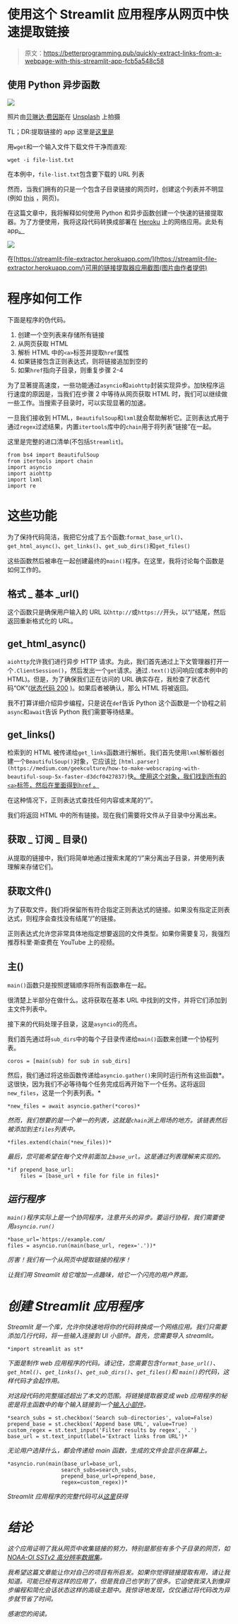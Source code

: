 # 使用这个 Streamlit 应用程序从网页中快速提取链接

> 原文：<https://betterprogramming.pub/quickly-extract-links-from-a-webpage-with-this-streamlit-app-fcb5a548c58>

## 使用 Python 异步函数

![](img/38cc9c78620db40e4e78e87692d3bb6f.png)

照片由[贝琳达·费因斯](https://unsplash.com/@bel2000a?utm_source=medium&utm_medium=referral)在 [Unsplash](https://unsplash.com?utm_source=medium&utm_medium=referral) 上拍摄

TL；DR:提取链接的 app 这里是[这里是](https://streamlit-file-extractor.herokuapp.com/)

用`wget`和一个输入文件下载文件干净而直观:

```
wget -i file-list.txt
```

在本例中，`file-list.txt`包含要下载的 URL 列表

然而，当我们拥有的只是一个包含子目录链接的网页时，创建这个列表并不明显(例如 [this](https://www.ncei.noaa.gov/data/sea-surface-temperature-optimum-interpolation/v2.1/access/avhrr/) ，网页)。

在这篇文章中，我将解释如何使用 Python 和异步函数创建一个快速的链接提取器。为了方便使用，我将这段代码转换成部署在 [Heroku](https://heroku.com/) 上的网络应用。此处有 app[。](https://streamlit-file-extractor.herokuapp.com/)

![](img/ad242aacaeb94801992466086637f04b.png)

在[https://streamlit-file-extractor.herokuapp.com/](https://streamlit-file-extractor.herokuapp.com/)可用的链接提取器应用截图(图片由作者提供)

# 程序如何工作

下面是程序的伪代码。

1.  创建一个空列表来存储所有链接
2.  从网页获取 HTML
3.  解析 HTML 中的`<a>`标签并提取`href`属性
4.  如果链接包含正则表达式，则将链接追加到空的
5.  如果`href`指向子目录，则重复步骤 2-4

为了显著提高速度，一些功能通过`asyncio`和`aiohttp`封装实现异步。加快程序运行速度的原因是，当我们在步骤 2 中等待从网页获取 HTML 时，我们可以继续做一些工作。当搜索子目录时，可以实现显著的加速。

一旦我们接收到 HTML，`BeautifulSoup`和`lxml`就会帮助解析它。正则表达式用于通过`regex`过滤结果，内置`itertools`库中的`chain`用于将列表“链接”在一起。

这里是完整的进口清单(不包括`Streamlit`)。

```
from bs4 import BeautifulSoup
from itertools import chain
import asyncio
import aiohttp
import lxml
import re
```

# 这些功能

为了保持代码简洁，我把它分成了五个函数:`format_base_url()`、`get_html_async()`、`get_links()`、`get_sub_dirs()`和`get_files()`

这些函数然后被串在一起创建最终的`main()`程序。在这里，我将讨论每个函数是如何工作的。

## 格式 _ 基本 _url()

这个函数只是确保用户输入的 URL 以`http://`或`https://`开头，以“/”结尾，然后返回重新格式化的 URL。

## get_html_async()

`aiohttp`允许我们进行异步 HTTP 请求。为此，我们首先通过上下文管理器打开一个`.ClientSession()`，然后发出一个`get`请求。通过`.text()`访问响应(或本例中的 HTML)。但是，为了确保我们正在访问的 URL 确实存在，我检查了状态代码“OK”([状态代码 200](https://developer.mozilla.org/en-US/docs/Web/HTTP/Status) )。如果后者被确认，那么 HTML 将被返回。

我不打算详细介绍异步编程，只是说在`def`告诉 Python 这个函数是一个协程之前`async`和`await`告诉 Python 我们需要等待结果。

## get_links()

检索到的 HTML 被传递给`get_links`函数进行解析。我们首先使用`lxml`解析器创建一个`BeautifulSoup()`对象，它应该比 `[html.parser](https://medium.com/geekculture/how-to-make-webscraping-with-beautiful-soup-5x-faster-d3dcf0427837)`快[。使用这个对象，我们找到所有的`<a>`标签，然后在里面得到`href` 。](https://medium.com/geekculture/how-to-make-webscraping-with-beautiful-soup-5x-faster-d3dcf0427837)

在这种情况下，正则表达式查找任何内容或末尾的“/”。

我们将返回 HTML 中的所有链接。现在我们需要将文件从子目录中分离出来。

## 获取 _ 订阅 _ 目录()

从提取的链接中，我们将简单地通过搜索末尾的“/”来分离出子目录，并使用列表理解来存储它们。

## 获取文件()

为了获取文件，我们将保留所有符合指定正则表达式的链接。如果没有指定正则表达式，则程序会查找没有结尾“/”的链接。

正则表达式允许您非常具体地指定想要返回的文件类型。如果你需要复习，我强烈推荐科里·斯查费在 YouTube 上的视频。

## 主()

`main()`函数只是按照逻辑顺序将所有函数串在一起。

很清楚上半部分在做什么。这将获取在基本 URL 中找到的文件，并将它们添加到主文件列表中。

接下来的代码处理子目录，这是`asyncio`的亮点。

我们首先通过将`sub_dirs`中的每个子目录传递给`main()`函数来创建一个协程列表。

```
coros = [main(sub) for sub in sub_dirs]
```

然后，我们通过将这些函数传递给`asyncio.gather()`来同时运行所有这些函数*。这很快，因为我们不必等待每个任务完成后再开始下一个任务。这将返回`new_files`，这是一个列表列表。*

```
*new_files = await asyncio.gather(*coros)*
```

*然而，我们想要的是一个单一的列表，这就是`chain`派上用场的地方。该链表然后被添加到主`files`列表中。*

```
*files.extend(chain(*new_files))*
```

*最后，您可能希望在每个文件前面加上`base_url`。这是通过列表理解来实现的。*

```
*if prepend_base_url:
    files = [base_url + file for file in files]*
```

## *运行程序*

*`main()`程序实际上是一个协同程序，注意开头的异步。要运行协程，我们需要使用`asyncio.run()`*

```
*base_url='https://example.com/
files = asyncio.run(main(base_url, regex='.'))*
```

*厉害！我们有一个从网页中提取链接的程序！*

*让我们用 Streamlit 给它增加一点趣味，给它一个闪亮的用户界面。*

# *创建 Streamlit 应用程序*

*Streamlit 是一个库，允许你快速地将你的代码转换成一个网络应用。我们只需要添加几行代码，将一些输入连接到 UI 小部件。首先，您需要导入 streamlit。*

```
*import streamlit as st*
```

*下面是制作 web 应用程序的代码。请记住，您需要包含`format_base_url()`、`get_html()`、`get_links()`、`get_sub_dirs()`、`get_files()`和 `main()`的代码，这样代码才会起作用。*

*对这段代码的完整描述超出了本文的范围。将链接提取器变成 web 应用程序的秘密是将主函数中的每个输入链接到一个[输入小部件](https://docs.streamlit.io/library/api-reference/widgets)。*

```
*search_subs = st.checkbox('Search sub-directories', value=False)       
prepend_base = st.checkbox('Append base URL', value=True)
custom_regex = st.text_input('Filter results by regex', '.')
base_url = st.text_input(label='Extract links from URL')*
```

*无论用户选择什么，都会传递给 main 函数，生成的文件会显示在屏幕上。*

```
*asyncio.run(main(base_url=base_url, 
                 search_subs=search_subs,
                 prepend_base_url=prepend_base,
                 regex=custom_regex))*
```

*Streamlit 应用程序的完整代码可从[这里](https://github.com/lgloege/streamlit-link-extractor)获得*

# *结论*

*这个应用证明了我从网页中收集链接的努力，特别是那些有多个子目录的网页，如 [NOAA-OI SSTv2 高分辨率数据集](https://psl.noaa.gov/data/gridded/data.noaa.oisst.v2.highres.html)。*

*我希望这篇文章能让你对自己的项目有所启发。如果你觉得链接提取有用，请让我知道。可能已经有这样的应用了，但是我自己也学到了很多。它迫使我深入到像异步编程和简化会话状态这样的高级主题中。我惊讶地发现，仅仅通过将代码改为异步就节省了时间。*

*感谢您的阅读。*